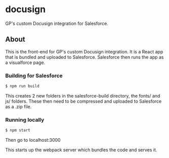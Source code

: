 # docusign
GP's custom Docusign integration for Salesforce.

## About
This is the front-end for GP's custom Docusign integration. It is a React app that is bundled and uploaded to Salesforce. Salesforce then runs the app as a visualforce page.

### Building for Salesforce

```bash
$ npm run build
```

This creates 2 new folders in the salesforce-build directory, the fonts/ and js/ folders. These then need to be compressed and uploaded to Salesforce as a .zip file.

### Running locally

```bash
$ npm start
```

Then go to localhost:3000

This starts up the webpack server which bundles the code and serves it.
